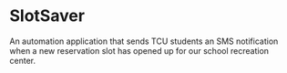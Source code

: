 # SlotSaver
 An automation application that sends TCU students an SMS notification when a new reservation slot has opened up for our school recreation center.
